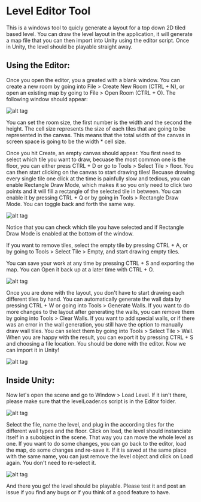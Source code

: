 # Level Editor Tool
This is a windows tool to quicly generate a layout for a top down 2D tiled based level.
You can draw the level layout in the application, it will generate a map file that you can then import into Unity using the editor script.
Once in Unity, the level should be playable straight away.

Using the Editor:
---
Once you open the editor, you a greated with a blank window. You can create a new room by going into File > Create New Room (CTRL + N), or open an existing map by going to File > Open Room (CTRL + O).
The following window should appear:

![alt tag](https://raw.github.com/Sigf/Level-Editor/master/step1.jpg)
 
 You can set the room size, the first number is the width and the second the height. The cell size represents the size of each tiles that are going to be represented in the canvas.
 This means that the total width of the canvas in screen space is going to be the width * cell size.
 
 Once you hit Create, an empty canvas should appear. You first need to select which tile you want to draw, becuase the most common one is the floor, you can either press CTRL + D or go to Tools > Select Tile > floor.
 You can then start clicking on the canvas to start drawing tiles!
 Becuase drawing every single tile one click at the time is painfully slow and tedious, you can enable Rectangle Draw Mode, which makes it so you only need to click two points and it will fill a rectangle of the selected tile in between.
 You can enable it by pressing CTRL + Q or by going in Tools > Rectangle Draw Mode. You can toggle back and forth the same way.
 
![alt tag](https://raw.github.com/Sigf/Level-Editor/master/step2.jpg)
 
 Notice that you can check which tile you have selected and if Rectangle Draw Mode is enabled at the bottom of the window.
 
 If you want to remove tiles, select the empty tile by pressing CTRL + A, or by going to Tools > Select Tile > Empty, and start drawing empty tiles.
 
 You can save your work at any time by pressing CTRL + S and exporting the map. You can Open it back up at a later time with CTRL + O.
 
![alt tag](https://raw.github.com/Sigf/Level-Editor/master/step3.jpg)
 
 Once you are done with the layout, you don't have to start drawing each different tiles by hand. You can automatically generate the wall data by pressing CTRL + W or going into Tools > Generate Walls.
 If you want to do more changes to the layout after generating the walls, you can remove them by going into Tools > Clear Walls.
 If you want to add special walls, or if there was an error in the wall generation, you still have the option to manually draw wall tiles. You can select them by going into Tools > Select Tile > Wall.
 When you are happy with the result, you can export it by pressing CTRL + S and choosing a file location. You should be done with the editor. Now we can import it in Unity!
 
![alt tag](https://raw.github.com/Sigf/Level-Editor/master/step4.jpg)
 
 Inside Unity:
 ---
 Now let's open the scene and go to Window > Load Level. If it isn't there, please make sure that the levelLoader.cs script is in the Editor folder.
 
![alt tag](https://raw.github.com/Sigf/Level-Editor/master/step5.jpg)
 
 Select the file, name the level, and plug in the according tiles for the different wall types and the floor. Click on load, the level should instanciate itself in a subobject in the scene.
 That way you can move the whole level as one. If you want to do some changes, you can go back to the editor, load the map, do some changes and re-save it. If it is saved at the same place with the same name, you can just remove the level object and click on Load again. You don't need to re-select it.
 
![alt tag](https://raw.github.com/Sigf/Level-Editor/master/step6.jpg)
 
 And there you go! the level should be playable. Please test it and post an issue if you find any bugs or if you think of a good feature to have.
 
 
 
